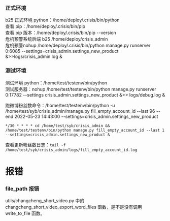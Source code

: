 
### 正式环境 

b25 正式环境 python：/home/deploy/.crisis/bin/python    
查看 pip：/home/deploy/.crisis/bin/pip    
查看 pip 版本：/home/deploy/.crisis/bin/pip --version     
危机预警系统后端 b25 /home/deploy/crisis_admin    
危机预警nohup /home/deploy/.crisis/bin/python manage.py runserver 0:6085 --settings=crisis_admin.settings_new_product &>>logs/crisis_admin.log &    


### 测试环境  

测试环境 python：/home/test/testenv/bin/python    
测试服务器：nohup /home/test/testenv/bin/python manage.py runserver 0:17782 --settings crisis_admin.settings_new_product &>> logs/debug.log &     

跑微博粉丝数命令：/home/test/testenv/bin/python -u /home/test/syb/crisis_admin/manage.py fill_empty_account_id --last 96 --end 2022-05-23 14:43:00 --settings=crisis_admin.settings_new_product   

`*/30 * * * * cd /home/test/syb/crisis_admin && /home/test/testenv/bin/python manage.py fill_empty_account_id --last 1 --settings=crisis_admin.settings_new_product &`   

查看更新粉丝数日志：`tail -f /home/test/syb/crisis_admin/logs/fill_empty_account_id.log`   


# 报错  

### file_path 报错  

utils/changcheng_short_video.py 中的 changcheng_short_video_export_word_files 函数，是不是没有调用 write_to_file 函数。     



